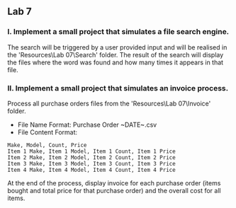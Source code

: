 ## Lab 7

### I. Implement a small project that simulates a file search engine. 
The search will be triggered by a user provided input and will be realised in the 'Resources\Lab 07\Search' folder. 
The result of the search will display the files where the word was found and how many times it appears in that file.

### II. Implement a small project that simulates an invoice process.
Process all purchase orders files from the 'Resources\Lab 07\Invoice' folder. 
- File Name Format: Purchase Order ~DATE~.csv
- File Content Format:
```
Make, Model, Count, Price
Item 1 Make, Item 1 Model, Item 1 Count, Item 1 Price
Item 2 Make, Item 2 Model, Item 2 Count, Item 2 Price
Item 3 Make, Item 3 Model, Item 3 Count, Item 3 Price
Item 4 Make, Item 4 Model, Item 4 Count, Item 4 Price
```

At the end of the process, display invoice for each purchase order (items bought and total price for that purchase order) and the overall cost for all items.